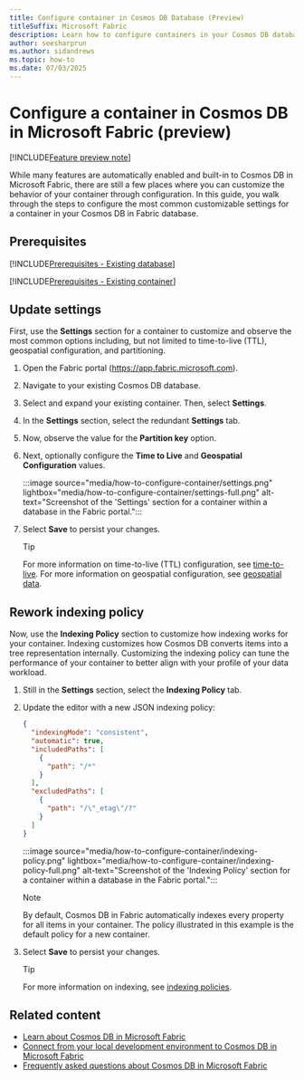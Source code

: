 ```yaml
---
title: Configure container in Cosmos DB Database (Preview)
titleSuffix: Microsoft Fabric
description: Learn how to configure containers in your Cosmos DB database in Microsoft Fabric during the preview, including steps like managing time-to-live (TTL) and indexing policy.
author: seesharprun
ms.author: sidandrews
ms.topic: how-to
ms.date: 07/03/2025
---
```


# Configure a container in Cosmos DB in Microsoft Fabric (preview)

[!INCLUDE[Feature preview note](../../includes/feature-preview-note.md)]

While many features are automatically enabled and built-in to Cosmos DB in Microsoft Fabric, there are still a few places where you can customize the behavior of your container through configuration. In this guide, you walk through the steps to configure the most common customizable settings for a container in your Cosmos DB in Fabric database.

## Prerequisites

[!INCLUDE[Prerequisites - Existing database](includes/prerequisite-existing-database.md)]

[!INCLUDE[Prerequisites - Existing container](includes/prerequisite-existing-container.md)]

## Update settings

First, use the **Settings** section for a container to customize and observe the most common options including, but not limited to time-to-live (TTL), geospatial configuration, and partitioning.

1. Open the Fabric portal (<https://app.fabric.microsoft.com>).

1. Navigate to your existing Cosmos DB database.

1. Select and expand your existing container. Then, select **Settings**.

1. In the **Settings** section, select the redundant **Settings** tab.

1. Now, observe the value for the **Partition key** option.

1. Next, optionally configure the **Time to Live** and **Geospatial Configuration** values.

    :::image source="media/how-to-configure-container/settings.png" lightbox="media/how-to-configure-container/settings-full.png" alt-text="Screenshot of the 'Settings' section for a container within a database in the Fabric portal.":::

1. Select **Save** to persist your changes.

    > [!TIP]
    > For more information on time-to-live (TTL) configuration, see [time-to-live](time-to-live.md). For more information on geospatial configuration, see [geospatial data](/azure/cosmos-db/nosql/query/geospatial).

## Rework indexing policy

Now, use the **Indexing Policy** section to customize how indexing works for your container. Indexing customizes how Cosmos DB converts items into a tree representation internally. Customizing the indexing policy can tune the performance of your container to better align with your profile of your data workload.


1. Still in the **Settings** section, select the **Indexing Policy** tab.

1. Update the editor with a new JSON indexing policy:

    ```json
    {
      "indexingMode": "consistent",
      "automatic": true,
      "includedPaths": [
        {
          "path": "/*"
        }
      ],
      "excludedPaths": [
        {
          "path": "/\"_etag\"/?"
        }
      ]
    }
    ```

    :::image source="media/how-to-configure-container/indexing-policy.png" lightbox="media/how-to-configure-container/indexing-policy-full.png" alt-text="Screenshot of the 'Indexing Policy' section for a container within a database in the Fabric portal.":::

    > [!NOTE]
    > By default, Cosmos DB in Fabric automatically indexes every property for all items in your container. The policy illustrated in this example is the default policy for a new container.

1. Select **Save** to persist your changes.

    > [!TIP]
    > For more information on indexing, see [indexing policies](/azure/cosmos-db/index-policy).

## Related content

- [Learn about Cosmos DB in Microsoft Fabric](overview.md)
- [Connect from your local development environment to Cosmos DB in Microsoft Fabric](how-to-connect-development.md)
- [Frequently asked questions about Cosmos DB in Microsoft Fabric](faq.yml)
